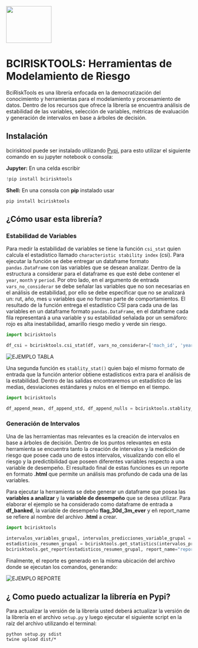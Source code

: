 <img src="./bcirisktools/images/bci_logo.png" width="123" height="100" />

# BCIRISKTOOLS: Herramientas de Modelamiento de Riesgo

BciRiskTools es una librería enfocada en la democratización del conocimiento y herramientas para el modelamiento y procesamiento de datos. Dentro de los recursos que ofrece la librería se encuentra análisis de estabilidad de las variables, selección de variables, métricas de evaluación y generación de intervalos en base a árboles de decisión.

## Instalación

bcirisktool puede ser instalado utilizando [Pypi](https://pypi.org/project/bcirisktools/), para esto utilizar el siguiente comando en su jupyter notebook o consola:

**Jupyter:**
En una celda escribir

```python
!pip install bcirisktools
```

**Shell:**
En una consola con **pip** instalado usar

```shell
pip install bcirisktools
```

## ¿Cómo usar esta librería?

### Estabilidad de Variables

Para medir la estabilidad de variables se tiene la función `csi_stat` quien calcula el estadístico llamado `characteristic stability index` (csi). Para ejecutar la función se debe entregar un dataframe formato `pandas.DataFrame` con las variables que se desean analizar. Dentro de la estructura a considerar para el dataframe es que esté debe contener el `year`, `month` y `period`. Por otro lado, en el argumento de entrada `vars_no_considerar` se debe señalar las variables que no son necesarias en el análisis de estabilidad, por ello se debe especificar que no se analizará un: rut, año, mes u variables que no forman parte de comportamientos. El resultado de la función entrega el estadístico CSI para cada una de las variables en un dataframe formato `pandas.DataFrame`, en el dataframe cada fila representará a una variable y su estabilidad señalada por un semáforo: rojo es alta inestabilidad, amarillo riesgo medio y verde sin riesgo.

```python
import bcirisktools

df_csi = bcirisktools.csi_stat(df, vars_no_considerar=['mach_id', 'year', 'month', 'period'])
```

![EJEMPLO TABLA](./bcirisktools/images/tabla_example.PNG)

Una segunda función es `stablity_stat()` quien bajo el mismo formato de entrada que la función anterior obtiene estadísticos extra para el análisis de la estabilidad. Dentro de las salidas encontraremos un estadístico de las medias, desviaciones estándares  y nulos en el tiempo en el tiempo.

```python
import bcirisktools

df_append_mean, df_append_std, df_append_nulls = bcirisktools.stablity_stat(df, vars_no_considerar)
```



### Generación de Intervalos

Una de las herramientas mas relevantes es la creación de intervalos en base a árboles de decisión. Dentro de los puntos relevantes en esta herramienta se encuentra tanto la creación de intervalos y la medición de riesgo que posee cada uno de estos intervalos, visualizando con ello el riesgo y la predictibilidad que poseen diferentes variables respecto a una variable de desempeño. El resultado final de estas funciones es un reporte en formato **.html** que permite un análisis mas profundo de cada una de las variables.

Para ejecutar la herramienta se debe generar un dataframe que posea las **variables a analizar** y la **variable de desempeño** que se desea utilizar. Para elaborar el ejemplo se ha considerado como dataframe de entrada a **df_banked**, la variable de desempeño **flag_30d_3m_ever** y eñ report_name se refiere al nombre del archivo **.html** a crear.

```python
import bcirisktools

intervalos_variables_grupal, intervalos_predicciones_variable_grupal = bcirisktools.run_crt_tree(df_banked, "flag_30d_3m_ever", max_depth=2)
estadisticos_resumen_grupal = bcirisktools.get_statistics(intervalos_predicciones_variable_grupal)
bcirisktools.get_report(estadisticos_resumen_grupal, report_name="reporte_banked")
```

Finalmente, el reporte es generado en la misma ubicación del archivo donde se ejecutan los comandos, generando:

![EJEMPLO REPORTE](./bcirisktools/images/reporte_example.PNG)

## ¿ Como puedo actualizar la librería en Pypi?

Para actualizar la versión de la librería usted deberá actualizar la versión de la librería en el archivo `setup.py` y luego ejecutar el siguiente script en la raíz del archivo utilizando el terminal:

```shell
python setup.py sdist
twine upload dist/*
```